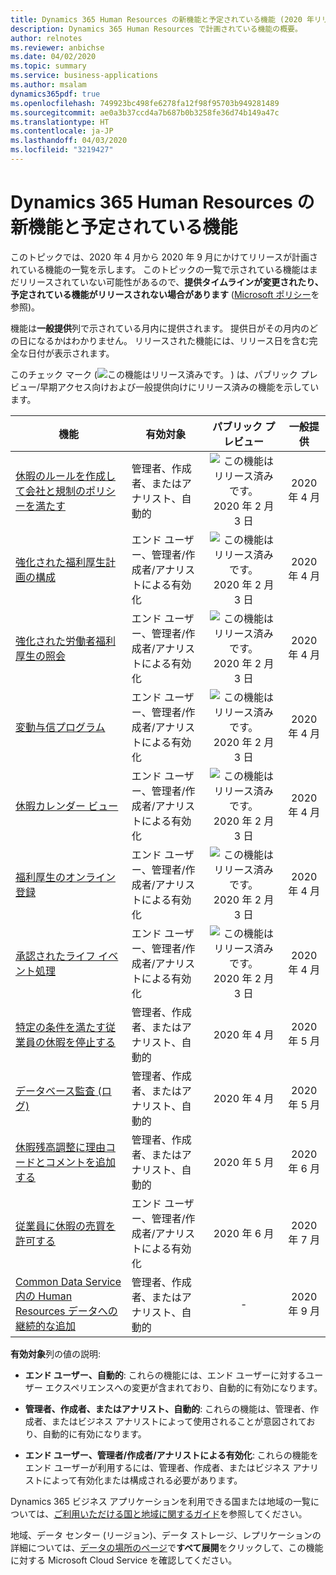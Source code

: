 ```yaml
---
title: Dynamics 365 Human Resources の新機能と予定されている機能 (2020 年リリース ウェーブ 1)
description: Dynamics 365 Human Resources で計画されている機能の概要。
author: relnotes
ms.reviewer: anbichse
ms.date: 04/02/2020
ms.topic: summary
ms.service: business-applications
ms.author: msalam
dynamics365pdf: true
ms.openlocfilehash: 749923bc498fe6278fa12f98f95703b949281489
ms.sourcegitcommit: ae0a3b37ccd4a7b687b0b3258fe36d74b149a47c
ms.translationtype: HT
ms.contentlocale: ja-JP
ms.lasthandoff: 04/03/2020
ms.locfileid: "3219427"
---
```

# <a name="whats-new-and-planned-for-dynamics-365-human-resources"></a>Dynamics 365 Human Resources の新機能と予定されている機能

このトピックでは、2020 年 4 月から 2020 年 9 月にかけてリリースが計画されている機能の一覧を示します。 このトピックの一覧で示されている機能はまだリリースされていない可能性があるので、**提供タイムラインが変更されたり、予定されている機能がリリースされない場合があります** ([Microsoft ポリシー](https://go.microsoft.com/fwlink/p/?linkid=2007332)を参照)。

機能は**一般提供**列で示されている月内に提供されます。 提供日がその月内のどの日になるかはわかりません。 リリースされた機能には、リリース日を含む完全な日付が表示されます。

このチェック マーク (![この機能はリリース済みです。](/dynamics365-release-plan/media/green-checkmark.png "この機能はリリース済みです。") ) は、パブリック プレビュー/早期アクセス向けおよび一般提供向けにリリース済みの機能を示しています。

| 機能    | 有効対象    |  パブリック プレビュー |  一般提供 | 
| ---------- |---------------- | :---------------: |:--------------: |
| [休暇のルールを作成して会社と規制のポリシーを満たす](create-leave-rules-meet-company-regulatory-policies.md) | 管理者、作成者、またはアナリスト、自動的| ![この機能はリリース済みです。](/dynamics365-release-plan/media/green-checkmark.png "この機能はリリース済みです。") 2020 年 2 月 3 日|2020 年 4 月 | 
| [強化された福利厚生計画の構成](enhanced-benefit-plan-configuration.md) | エンド ユーザー、管理者/作成者/アナリストによる有効化| ![この機能はリリース済みです。](/dynamics365-release-plan/media/green-checkmark.png "この機能はリリース済みです。") 2020 年 2 月 3 日|2020 年 4 月 | 
| [強化された労働者福利厚生の照会](enhanced-worker-benefit-inquiry.md) | エンド ユーザー、管理者/作成者/アナリストによる有効化| ![この機能はリリース済みです。](/dynamics365-release-plan/media/green-checkmark.png "この機能はリリース済みです。") 2020 年 2 月 3 日|2020 年 4 月 | 
| [変動与信プログラム](flex-credit-programs.md) | エンド ユーザー、管理者/作成者/アナリストによる有効化| ![この機能はリリース済みです。](/dynamics365-release-plan/media/green-checkmark.png "この機能はリリース済みです。") 2020 年 2 月 3 日|2020 年 4 月 | 
| [休暇カレンダー ビュー](leave-calendar-views.md) | エンド ユーザー、管理者/作成者/アナリストによる有効化| ![この機能はリリース済みです。](/dynamics365-release-plan/media/green-checkmark.png "この機能はリリース済みです。") 2020 年 2 月 3 日|2020 年 4 月 | 
| [福利厚生のオンライン登録](online-benefit-enrollment.md) | エンド ユーザー、管理者/作成者/アナリストによる有効化| ![この機能はリリース済みです。](/dynamics365-release-plan/media/green-checkmark.png "この機能はリリース済みです。") 2020 年 2 月 3 日|2020 年 4 月 | 
| [承認されたライフ イベント処理](qualified-life-event-processing.md) | エンド ユーザー、管理者/作成者/アナリストによる有効化| ![この機能はリリース済みです。](/dynamics365-release-plan/media/green-checkmark.png "この機能はリリース済みです。") 2020 年 2 月 3 日|2020 年 4 月 | 
| [特定の条件を満たす従業員の休暇を停止する](suspend-leave-employees-meeting-certain-criteria.md) | 管理者、作成者、またはアナリスト、自動的| 2020 年 4 月|2020 年 5 月 | 
 | [データベース監査 (ログ)](database-auditing-logging.md) | 管理者、作成者、またはアナリスト、自動的 | 2020 年 4 月|2020 年 5 月 | 
 | [休暇残高調整に理由コードとコメントを追加する](add-reason-code-comment-leave-balance-adjustments.md) | 管理者、作成者、またはアナリスト、自動的 | 2020 年 5 月|2020 年 6 月 | 
| [従業員に休暇の売買を許可する](allow-employees-buy-sell-leave.md) | エンド ユーザー、管理者/作成者/アナリストによる有効化| 2020 年 6 月|2020 年 7 月 | 
| [Common Data Service 内の Human Resources データへの継続的な追加](access-maintain-hr-data-common-data-service.md) | 管理者、作成者、またはアナリスト、自動的| -|2020 年 9 月 | 

**有効対象**列の値の説明:

- **エンド ユーザー、自動的**: これらの機能には、エンド ユーザーに対するユーザー エクスペリエンスへの変更が含まれており、自動的に有効になります。

- **管理者、作成者、またはアナリスト、自動的**: これらの機能は、管理者、作成者、またはビジネス アナリストによって使用されることが意図されており、自動的に有効になります。

- **エンド ユーザー、管理者/作成者/アナリストによる有効化**: これらの機能をエンド ユーザーが利用するには、管理者、作成者、またはビジネス アナリストによって有効化または構成される必要があります。


Dynamics 365 ビジネス アプリケーションを利用できる国または地域の一覧については、[ご利用いただける国と地域に関するガイド](https://aka.ms/dynamics_365_international_availability_deck)を参照してください。 

地域、データ センター (リージョン)、データ ストレージ、レプリケーションの詳細については、[データの場所のページ](https://www.microsoft.com/trust-center/privacy/data-location)で**すべて展開**をクリックして、この機能に対する Microsoft Cloud Service を確認してください。 
